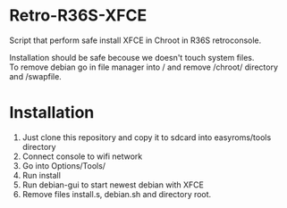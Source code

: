 # Retro-R36S-XFCE
Script that perform safe install XFCE in Chroot in R36S retroconsole.  

Installation should be safe becouse we doesn't touch system files.  
To remove debian go in file manager into / and remove /chroot/ directory and /swapfile.  

# Installation
1. Just clone this repository and copy it to sdcard into easyroms/tools directory
2. Connect console to wifi network
3. Go into Options/Tools/
4. Run install
5. Run debian-gui to start newest debian with XFCE
6. Remove files install.s, debian.sh and directory root.